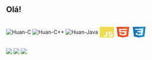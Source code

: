 ## Olá!

<!-- <div align="center">
  <a href="https://github.com/HuanRluchetti">
  <img height="150em" src="https://github-readme-stats.vercel.app/api?username=HuanRluchetti&show_icons=true&theme=gotham&include_all_commits=true&count_private=true"/>
  <img height="150em" src="https://github-readme-stats.vercel.app/api/top-langs/?username=HuanRluchetti&layout=compact&langs_count=7&theme=gotham"/>
</div> -->

<div style="display: inline_block"><br>
  <img align="center" alt="Huan-C" height="30" width="40" src="https://cdn.jsdelivr.net/gh/devicons/devicon/icons/c/c-original.svg" />
  <img align="center" alt="Huan-C++" height="30" width="40" src="https://cdn.jsdelivr.net/gh/devicons/devicon/icons/cplusplus/cplusplus-original.svg" /> 
  <img align="center" alt="Huan-Java" height="30" width="40" src="https://cdn.jsdelivr.net/gh/devicons/devicon/icons/java/java-original-wordmark.svg" />        
  <img align="center" alt="Huan-Js" height="30" width="40" src="https://raw.githubusercontent.com/devicons/devicon/master/icons/javascript/javascript-plain.svg">
  <img align="center" alt="Huan-HTML" height="30" width="40" src="https://raw.githubusercontent.com/devicons/devicon/master/icons/html5/html5-original.svg">
  <img align="center" alt="Huan-CSS" height="30" width="40" src="https://raw.githubusercontent.com/devicons/devicon/master/icons/css3/css3-original.svg"> 
  
          
  <!--<img align="center" alt="Huan-Python" height="30" width="40" src="https://raw.githubusercontent.com/devicons/devicon/master/icons/python/python-original.svg">-->
 <!--<img align="right" alt="Huan-pic" height="150" style="border-radius:50px;"-->
</div>

  ##
  
<div>
     <a href="https://www.instagram.com/huanradovluchetti/" target="_blank"><img src="https://img.shields.io/badge/-Instagram-%23E4405F?style=for-the-badge&logo=instagram&logoColor=white" target="_blank"></a>
  <a href="https://www.linkedin.com/in/huan-r-luchetii" target="_blank"><img src="https://img.shields.io/badge/-LinkedIn-%230077B5?style=for-the-badge&logo=linkedin&logoColor=white" target="_blank"></a>
     <a href = "mailto:huan.luchetti@gmail.com"><img src="https://img.shields.io/badge/-Gmail-%23333?style=for-the-badge&logo=gmail&logoColor=white" target="_blank"></a>
  
<!--    ![Snake animation](https://github.com/HuanRluchetti/HuanRluchetti/blob/output/github-contribution-grid-snake.svg) -->
</div>
 

